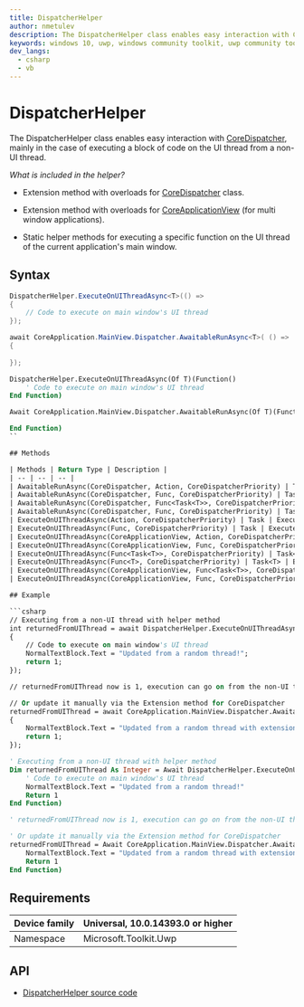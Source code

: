 ```yaml
---
title: DispatcherHelper
author: nmetulev
description: The DispatcherHelper class enables easy interaction with CoreDispatcher, mainly in the case of executing a block of code on the UI thread from a non-UI thread.
keywords: windows 10, uwp, windows community toolkit, uwp community toolkit, uwp toolkit, DispatcherHelper
dev_langs:
  - csharp
  - vb
---
```


# DispatcherHelper

The DispatcherHelper class enables easy interaction with [CoreDispatcher](https://msdn.microsoft.com/en-us/library/windows/apps/windows.ui.core.coredispatcher.aspx), mainly in the case of executing a block of code on the UI thread from a non-UI thread.

_What is included in the helper?_

- Extension method with overloads for [CoreDispatcher](https://msdn.microsoft.com/en-us/library/windows/apps/windows.ui.core.coredispatcher.aspx) class.

- Extension method with overloads for [CoreApplicationView](https://msdn.microsoft.com/en-us/library/windows/apps/windows.applicationmodel.core.coreapplicationview.aspx) (for multi window applications).

- Static helper methods for executing a specific function on the UI thread of the current application's main window.

## Syntax

```csharp
DispatcherHelper.ExecuteOnUIThreadAsync<T>(() =>
{
    // Code to execute on main window's UI thread
});

await CoreApplication.MainView.Dispatcher.AwaitableRunAsync<T>( () =>
{
    
});
```
```vb
DispatcherHelper.ExecuteOnUIThreadAsync(Of T)(Function()
    ' Code to execute on main window's UI thread
End Function)

Await CoreApplication.MainView.Dispatcher.AwaitableRunAsync(Of T)(Function()

End Function)
``

## Methods

| Methods | Return Type | Description |
| -- | -- | -- |
| AwaitableRunAsync(CoreDispatcher, Action, CoreDispatcherPriority) | Task | Extension method for CoreDispatcher. Offering an actual awaitable Task with optional result that will be executed on the given dispatcher |
| AwaitableRunAsync(CoreDispatcher, Func, CoreDispatcherPriority) | Task | Extension method for CoreDispatcher. Offering an actual awaitable Task with optional result that will be executed on the given dispatcher |
| AwaitableRunAsync(CoreDispatcher, Func<Task<T>>, CoreDispatcherPriority) | Task<T> | Extension method for CoreDispatcher. Offering an actual awaitable Task with optional result that will be executed on the given dispatcher |
| AwaitableRunAsync(CoreDispatcher, Func, CoreDispatcherPriority) | Task<T> | Extension method for CoreDispatcher. Offering an actual awaitable Task with optional result that will be executed on the given dispatcher |
| ExecuteOnUIThreadAsync(Action, CoreDispatcherPriority) | Task | Execute the given function asynchronously on given view's UI thread. Default view is the main view |
| ExecuteOnUIThreadAsync(Func, CoreDispatcherPriority) | Task | Execute the given function asynchronously on UI thread of the main view |
| ExecuteOnUIThreadAsync(CoreApplicationView, Action, CoreDispatcherPriority) | Task | Execute the given function asynchronously on given view's UI thread. Default view is the main view |
| ExecuteOnUIThreadAsync(CoreApplicationView, Func, CoreDispatcherPriority) | Task | Execute the given function asynchronously on given view's UI thread. Default view is the main view |
| ExecuteOnUIThreadAsync(Func<Task<T>>, CoreDispatcherPriority) | Task<T> | Execute the given function asynchronously on UI thread of the main view |
| ExecuteOnUIThreadAsync(Func<T>, CoreDispatcherPriority) | Task<T> | Execute the given function asynchronously on given view's UI thread. Default view is the main view |
| ExecuteOnUIThreadAsync(CoreApplicationView, Func<Task<T>>, CoreDispatcherPriority) | Task<T> | Execute the given function asynchronously on given view's UI thread. Default view is the main view |
| ExecuteOnUIThreadAsync(CoreApplicationView, Func, CoreDispatcherPriority) | Task<T> | Execute the given function asynchronously on given view's UI thread. Default view is the main view |

## Example

```csharp
// Executing from a non-UI thread with helper method
int returnedFromUIThread = await DispatcherHelper.ExecuteOnUIThreadAsync<int>(() =>
{
    // Code to execute on main window's UI thread
    NormalTextBlock.Text = "Updated from a random thread!";
    return 1;
});

// returnedFromUIThread now is 1, execution can go on from the non-UI thread

// Or update it manually via the Extension method for CoreDispatcher
returnedFromUIThread = await CoreApplication.MainView.Dispatcher.AwaitableRunAsync<int>(() =>
{
    NormalTextBlock.Text = "Updated from a random thread with extension method!";
    return 1;
});
```
```vb
' Executing from a non-UI thread with helper method
Dim returnedFromUIThread As Integer = Await DispatcherHelper.ExecuteOnUIThreadAsync(Of Integer)(Function()
    ' Code to execute on main window's UI thread
    NormalTextBlock.Text = "Updated from a random thread!"
    Return 1
End Function)

' returnedFromUIThread now is 1, execution can go on from the non-UI thread

' Or update it manually via the Extension method for CoreDispatcher
returnedFromUIThread = Await CoreApplication.MainView.Dispatcher.AwaitableRunAsync(Of Integer)(Function()
    NormalTextBlock.Text = "Updated from a random thread with extension method!"
    Return 1
End Function)
```

## Requirements

| Device family | Universal, 10.0.14393.0 or higher |
| --- | --- |
| Namespace | Microsoft.Toolkit.Uwp |

## API

* [DispatcherHelper source code](https://github.com/Microsoft/UWPCommunityToolkit/blob/master/Microsoft.Toolkit.Uwp/Helpers/DispatcherHelper.cs)

